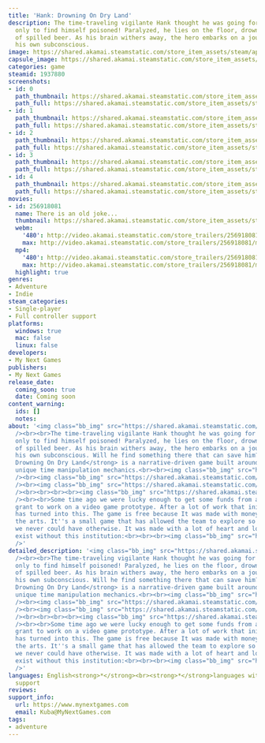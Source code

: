 ```yaml
---
title: 'Hank: Drowning On Dry Land'
description: The time-traveling vigilante Hank thought he was going for a nice drink,
  only to find himself poisoned! Paralyzed, he lies on the floor, drowning in a puddle
  of spilled beer. As his brain withers away, the hero embarks on a journey through
  his own subconscious.
image: https://shared.akamai.steamstatic.com/store_item_assets/steam/apps/1937880/header.jpg?t=1730219647
capsule_image: https://shared.akamai.steamstatic.com/store_item_assets/steam/apps/1937880/capsule_231x87.jpg?t=1730219647
categories: game
steamid: 1937880
screenshots:
- id: 0
  path_thumbnail: https://shared.akamai.steamstatic.com/store_item_assets/steam/apps/1937880/ss_fe96a463acc9bc98451e7deae78803434f5c9d01.600x338.jpg?t=1730219647
  path_full: https://shared.akamai.steamstatic.com/store_item_assets/steam/apps/1937880/ss_fe96a463acc9bc98451e7deae78803434f5c9d01.1920x1080.jpg?t=1730219647
- id: 1
  path_thumbnail: https://shared.akamai.steamstatic.com/store_item_assets/steam/apps/1937880/ss_caccdbb9f432470af24e3a9de38a3f9a28abadd5.600x338.jpg?t=1730219647
  path_full: https://shared.akamai.steamstatic.com/store_item_assets/steam/apps/1937880/ss_caccdbb9f432470af24e3a9de38a3f9a28abadd5.1920x1080.jpg?t=1730219647
- id: 2
  path_thumbnail: https://shared.akamai.steamstatic.com/store_item_assets/steam/apps/1937880/ss_82a0b1d3ca65e9088c6354e3bc30115b63996be1.600x338.jpg?t=1730219647
  path_full: https://shared.akamai.steamstatic.com/store_item_assets/steam/apps/1937880/ss_82a0b1d3ca65e9088c6354e3bc30115b63996be1.1920x1080.jpg?t=1730219647
- id: 3
  path_thumbnail: https://shared.akamai.steamstatic.com/store_item_assets/steam/apps/1937880/ss_050ad616fe69aa059ee30e4a574b585ab01619fb.600x338.jpg?t=1730219647
  path_full: https://shared.akamai.steamstatic.com/store_item_assets/steam/apps/1937880/ss_050ad616fe69aa059ee30e4a574b585ab01619fb.1920x1080.jpg?t=1730219647
- id: 4
  path_thumbnail: https://shared.akamai.steamstatic.com/store_item_assets/steam/apps/1937880/ss_49da90c87fff3886b8e69c3b603aabac1aeb69c5.600x338.jpg?t=1730219647
  path_full: https://shared.akamai.steamstatic.com/store_item_assets/steam/apps/1937880/ss_49da90c87fff3886b8e69c3b603aabac1aeb69c5.1920x1080.jpg?t=1730219647
movies:
- id: 256918081
  name: There is an old joke...
  thumbnail: https://shared.akamai.steamstatic.com/store_item_assets/steam/apps/256918081/movie.293x165.jpg?t=1669487160
  webm:
    '480': http://video.akamai.steamstatic.com/store_trailers/256918081/movie480_vp9.webm?t=1669487160
    max: http://video.akamai.steamstatic.com/store_trailers/256918081/movie_max_vp9.webm?t=1669487160
  mp4:
    '480': http://video.akamai.steamstatic.com/store_trailers/256918081/movie480.mp4?t=1669487160
    max: http://video.akamai.steamstatic.com/store_trailers/256918081/movie_max.mp4?t=1669487160
  highlight: true
genres:
- Adventure
- Indie
steam_categories:
- Single-player
- Full controller support
platforms:
  windows: true
  mac: false
  linux: false
developers:
- My Next Games
publishers:
- My Next Games
release_date:
  coming_soon: true
  date: Coming soon
content_warning:
  ids: []
  notes:
about: '<img class="bb_img" src="https://shared.akamai.steamstatic.com/store_item_assets/steam/apps/1937880/extras/WishlistBanner.gif?t=1730219647"
  /><br><br>The time-traveling vigilante Hank thought he was going for a nice drink,
  only to find himself poisoned! Paralyzed, he lies on the floor, drowning in a puddle
  of spilled beer. As his brain withers away, the hero embarks on a journey through
  his own subconscious. Will he find something there that can save him?<br><br><strong>Hank:
  Drowning On Dry Land</strong> is a narrative-driven game built around a number of
  unique time manipulation mechanics.<br><br><img class="bb_img" src="https://shared.akamai.steamstatic.com/store_item_assets/steam/apps/1937880/extras/01.gif?t=1730219647"
  /><br><img class="bb_img" src="https://shared.akamai.steamstatic.com/store_item_assets/steam/apps/1937880/extras/02.gif?t=1730219647"
  /><br><img class="bb_img" src="https://shared.akamai.steamstatic.com/store_item_assets/steam/apps/1937880/extras/03.gif?t=1730219647"
  /><br><br><br><br><img class="bb_img" src="https://shared.akamai.steamstatic.com/store_item_assets/steam/apps/1937880/extras/Header_FromTheTeam.png?t=1730219647"
  /><br><br>Some time ago we were lucky enough to get some funds from a government
  grant to work on a video game prototype. After a lot of work that initial prototype
  has turned into this. The game is free because It was made with money to support
  the arts. It''s a small game that has allowed the team to explore so many ideas
  we never could have otherwise. It was made with a lot of heart and love that couldn''t
  exist without this institution:<br><br><br><img class="bb_img" src="https://shared.akamai.steamstatic.com/store_item_assets/steam/apps/1937880/extras/Hank_Co_Founded_By1__1_.png?t=1730219647"
  />'
detailed_description: '<img class="bb_img" src="https://shared.akamai.steamstatic.com/store_item_assets/steam/apps/1937880/extras/WishlistBanner.gif?t=1730219647"
  /><br><br>The time-traveling vigilante Hank thought he was going for a nice drink,
  only to find himself poisoned! Paralyzed, he lies on the floor, drowning in a puddle
  of spilled beer. As his brain withers away, the hero embarks on a journey through
  his own subconscious. Will he find something there that can save him?<br><br><strong>Hank:
  Drowning On Dry Land</strong> is a narrative-driven game built around a number of
  unique time manipulation mechanics.<br><br><img class="bb_img" src="https://shared.akamai.steamstatic.com/store_item_assets/steam/apps/1937880/extras/01.gif?t=1730219647"
  /><br><img class="bb_img" src="https://shared.akamai.steamstatic.com/store_item_assets/steam/apps/1937880/extras/02.gif?t=1730219647"
  /><br><img class="bb_img" src="https://shared.akamai.steamstatic.com/store_item_assets/steam/apps/1937880/extras/03.gif?t=1730219647"
  /><br><br><br><br><img class="bb_img" src="https://shared.akamai.steamstatic.com/store_item_assets/steam/apps/1937880/extras/Header_FromTheTeam.png?t=1730219647"
  /><br><br>Some time ago we were lucky enough to get some funds from a government
  grant to work on a video game prototype. After a lot of work that initial prototype
  has turned into this. The game is free because It was made with money to support
  the arts. It''s a small game that has allowed the team to explore so many ideas
  we never could have otherwise. It was made with a lot of heart and love that couldn''t
  exist without this institution:<br><br><br><img class="bb_img" src="https://shared.akamai.steamstatic.com/store_item_assets/steam/apps/1937880/extras/Hank_Co_Founded_By1__1_.png?t=1730219647"
  />'
languages: English<strong>*</strong><br><strong>*</strong>languages with full audio
  support
reviews:
support_info:
  url: https://www.mynextgames.com
  email: Kuba@MyNextGames.com
tags:
- adventure
---
```


